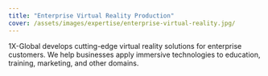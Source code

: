 ```yaml
---
title: "Enterprise Virtual Reality Production"
cover: /assets/images/expertise/enterprise-virtual-reality.jpg/
---
```


1X-Global develops cutting-edge virtual reality solutions for enterprise customers. We help businesses apply immersive technologies to education, training, marketing, and other domains.

